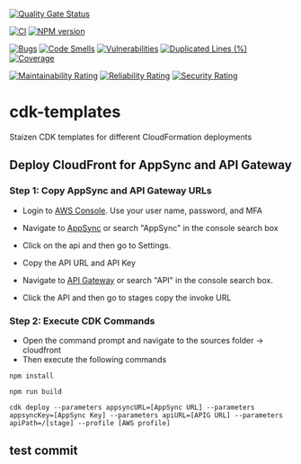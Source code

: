 [![Quality Gate Status](https://sonarcloud.io/api/project_badges/measure?branch=test-pr&project=staizen-kevin-roma_cdk-templates&metric=alert_status)](https://sonarcloud.io/dashboard?id=staizen-kevin-roma_cdk-templates&branch=test-pr)

[![CI](https://github.com/markdown-it/markdown-it/workflows/CI/badge.svg)](https://github.com/staizen-kevin-roma/cdk-templates/actions)
[![NPM version](https://img.shields.io/badge/npm-v15.14.0-blue)](https://github.com/staizen-kevin-roma/cdk-templates)

[![Bugs](https://sonarcloud.io/api/project_badges/measure?branch=test-pr&project=staizen-kevin-roma_cdk-templates&metric=bugs)](https://sonarcloud.io/dashboard?id=staizen-kevin-roma_cdk-templates&branch=test-pr)
[![Code Smells](https://sonarcloud.io/api/project_badges/measure?branch=test-pr&project=staizen-kevin-roma_cdk-templates&metric=code_smells)](https://sonarcloud.io/dashboard?id=staizen-kevin-roma_cdk-templates&branch=test-pr)
[![Vulnerabilities](https://sonarcloud.io/api/project_badges/measure?branch=test-pr&project=staizen-kevin-roma_cdk-templates&metric=vulnerabilities)](https://sonarcloud.io/dashboard?id=staizen-kevin-roma_cdk-templates&branch=test-pr)
[![Duplicated Lines (%)](https://sonarcloud.io/api/project_badges/measure?branch=test-pr&project=staizen-kevin-roma_cdk-templates&metric=duplicated_lines_density)](https://sonarcloud.io/dashboard?id=staizen-kevin-roma_cdk-templates&branch=test-pr)
[![Coverage](https://sonarcloud.io/api/project_badges/measure?branch=test-pr&project=staizen-kevin-roma_cdk-templates&metric=coverage)](https://sonarcloud.io/dashboard?id=staizen-kevin-roma_cdk-templates&branch=test-pr)

[![Maintainability Rating](https://sonarcloud.io/api/project_badges/measure?branch=test-pr&project=staizen-kevin-roma_cdk-templates&metric=sqale_rating)](https://sonarcloud.io/dashboard?id=staizen-kevin-roma_cdk-templates&branch=test-pr)
[![Reliability Rating](https://sonarcloud.io/api/project_badges/measure?branch=test-pr&project=staizen-kevin-roma_cdk-templates&metric=reliability_rating)](https://sonarcloud.io/dashboard?id=staizen-kevin-roma_cdk-templates&branch=test-pr)
[![Security Rating](https://sonarcloud.io/api/project_badges/measure?branch=test-pr&project=staizen-kevin-roma_cdk-templates&metric=security_rating)](https://sonarcloud.io/dashboard?id=staizen-kevin-roma_cdk-templates&branch=test-pr)

# cdk-templates
Staizen CDK templates for different CloudFormation deployments


## Deploy CloudFront for AppSync and API Gateway
### Step 1: Copy AppSync and API Gateway URLs
* Login to [AWS Console](https://console.aws.amazon.com). Use your user name, password, and MFA
* Navigate to [AppSync](https://ap-southeast-1.console.aws.amazon.com/appsync/home?region=ap-southeast-1#/apis) or search "AppSync" in the console search box
* Click on the api and then go to Settings.
* Copy the API URL and API Key

* Navigate to [API Gateway](https://ap-southeast-1.console.aws.amazon.com/apigateway/main/apis?region=ap-southeast-1#) or search "API" in the console search box.
* Click the API and then go to stages copy the invoke URL

### Step 2: Execute CDK Commands
* Open the command prompt and navigate to the sources folder → cloudfront
* Then execute the following commands

`npm install`

`npm run build`

`cdk deploy --parameters appsyncURL=[AppSync URL] --parameters appsyncKey=[AppSync Key] --parameters apiURL=[APIG URL] --parameters apiPath=/[stage] --profile [AWS profile]`

## test commit
